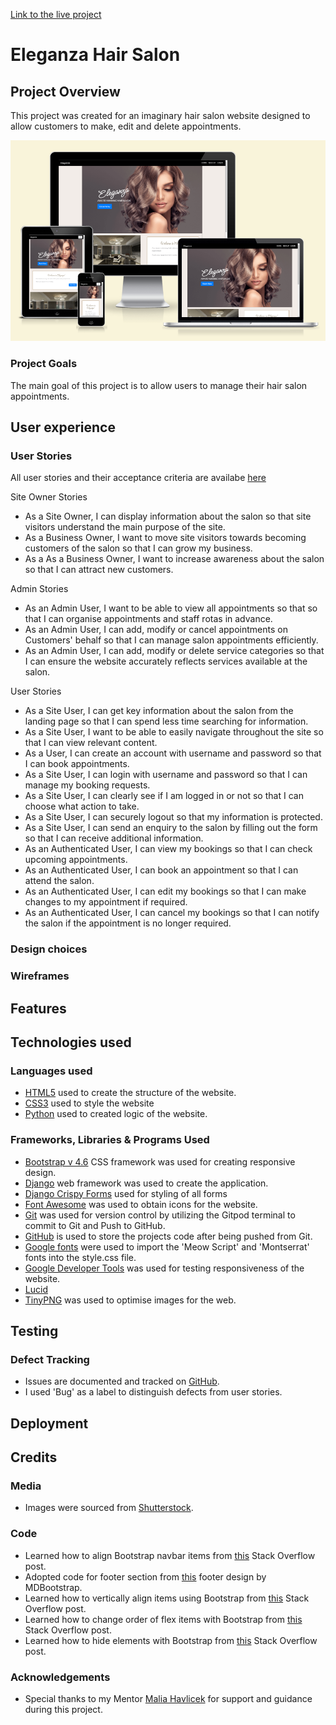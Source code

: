 [Link to the live project](https://eleganza-hair-salon.herokuapp.com/)

# Eleganza Hair Salon

## Project Overview
This project was created for an imaginary hair salon website designed to allow customers to make, edit and delete appointments.

![](https://github.com/ip69719/ci-portfolio-four/blob/main/django_eleganza/assets/documents/images/responsive_img.png)

### Project Goals
The main goal of this project is to allow users to manage their hair salon appointments.

## User experience

### User Stories

All user stories and their acceptance criteria are availabe [here](https://github.com/users/ip69719/projects/4/views/2?visibleFields=%5B%22Title%22%2C%22Labels%22%2C%22Milestone%22%5D&sortedBy%5Bdirection%5D=asc&sortedBy%5BcolumnId%5D=Milestone&filterQuery=title%3A)

Site Owner Stories
* As a Site Owner, I can display information about the salon so that site visitors understand the main purpose of the site.
* As a Business Owner, I want to move site visitors towards becoming customers of the salon so that I can grow my business.
* As a As a Business Owner, I want to increase awareness about the salon so that I can attract new customers.

Admin Stories
* As an Admin User, I want to be able to view all appointments so that so that I can organise appointments and staff rotas in advance.
* As an Admin User, I can add, modify or cancel appointments on Customers' behalf so that I can manage salon appointments efficiently.
* As an Admin User, I can add, modify or delete service categories so that I can ensure the website accurately reflects services available at the salon.

User Stories
* As a Site User, I can get key information about the salon from the landing page so that I can spend less time searching for information.
* As a Site User, I want to be able to easily navigate throughout the site so that I can view relevant content.
* As a User, I can create an account with username and password so that I can book appointments.
* As a Site User, I can login with username and password so that I can manage my booking requests.
* As a Site User, I can clearly see if I am logged in or not so that I can choose what action to take.
* As a Site User, I can securely logout so that my information is protected.
* As a Site User, I can send an enquiry to the salon by filling out the form so that I can receive additional information.
* As an Authenticated User, I can view my bookings so that I can check upcoming appointments.
* As an Authenticated User, I can book an appointment so that I can attend the salon.
* As an Authenticated User, I can edit my bookings so that I can make changes to my appointment if required.
* As an Authenticated User, I can cancel my bookings so that I can notify the salon if the appointment is no longer required.

### Design choices

### Wireframes

## Features

## Technologies used

### Languages used

* [HTML5](https://en.wikipedia.org/wiki/HTML5) used to create the structure of the website.
* [CSS3](https://en.wikipedia.org/wiki/CSS) used to style the website
* [Python](https://en.wikipedia.org/wiki/Python_(programming_language)) used to created logic of the website.

### Frameworks, Libraries & Programs Used

* [Bootstrap v 4.6](https://getbootstrap.com/) CSS framework was used for creating responsive design.
* [Django](https://www.djangoproject.com/) web framework was used to create the application.
* [Django Crispy Forms](https://django-crispy-forms.readthedocs.io/en/latest/index.html) used for styling of all forms
* [Font Awesome](https://fontawesome.com/) was used to obtain icons for the website.
* [Git](https://git-scm.com/) was used for version control by utilizing the Gitpod terminal to commit to Git and Push to GitHub.
* [GitHub](https://github.com/) is used to store the projects code after being pushed from Git.
* [Google fonts](https://fonts.google.com/) were used to import the 'Meow Script' and 'Montserrat' fonts into the style.css file.
* [Google Developer Tools](https://developer.chrome.com/docs/devtools/) was used for testing responsiveness of the website.
* [Lucid](https://lucid.app/users/login#/login)
* [TinyPNG](https://tinypng.com/) was used to optimise images for the web.

## Testing

### Defect Tracking
* Issues are documented and tracked on [GitHub](https://github.com/ip69719/ci-portfolio-four/issues?q=is%3Aopen+is%3Aissue+label%3Abug).
* I used 'Bug' as a label to distinguish defects from user stories.

## Deployment

## Credits

### Media

* Images were sourced from [Shutterstock](https://www.shutterstock.com/home).

### Code

* Learned how to align Bootstrap navbar items from [this](https://stackoverflow.com/questions/41513463/bootstrap-align-navbar-items-to-the-right) Stack Overflow post.
* Adopted code for footer section from [this](https://mdbootstrap.com/snippets/standard/mdbootstrap/2885120?view=side) footer design by MDBootstrap.
* Learned how to vertically align items using Bootstrap from [this](https://stackoverflow.com/questions/42252443/vertical-align-center-in-bootstrap-4) Stack Overflow post.
* Learned how to change order of flex items with Bootstrap from [this](https://stackoverflow.com/questions/51115456/bootstrap-4-ordering-class) Stack Overflow post.
* Learned how to hide elements with Bootstrap from [this](https://stackoverflow.com/questions/57039195/how-to-hide-element-for-mobile-device-with-bootstrap4) Stack Overflow post.

### Acknowledgements

* Special thanks to my Mentor [Malia Havlicek](https://github.com/maliahavlicek) for support and guidance during this project.